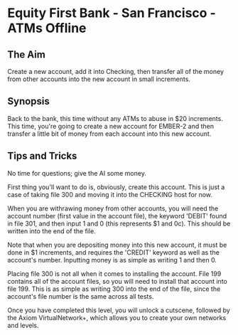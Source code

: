 # Equity First Bank - San Francisco - ATMs Offline

## The Aim
Create a new account, add it into Checking, then transfer all of the money from other accounts into the new account in small increments.

## Synopsis
Back to the bank, this time without any ATMs to abuse in $20 increments. This time, you're going to create a new account for EMBER-2 and then transfer a little bit of money from each account into this new account.

## Tips and Tricks
No time for questions; give the AI some money.

First thing you'll want to do is, obviously, create this account. This is just a case of taking file 300 and moving it into the CHECKING host for now.

When you are withrawing money from other accounts, you will need the account number (first value in the account file), the keyword 'DEBIT' found in file 301, and then input 1 and 0 (this represents $1 and 0c). This should be written into the end of the file.

Note that when you are depositing money into this new account, it must be done in $1 increments, and requires the 'CREDIT' keyword as well as the account's number. Inputting money is as simple as writing 1 and then 0.

Placing file 300 is not all when it comes to installing the account. File 199 contains all of the account files, so you will need to install that account into file 199. This is as simple as writing 300 into the end of the file, since the account's file number is the same across all tests.

Once you have completed this level, you will unlock a cutscene, followed by the Axiom VirtualNetwork+, which allows you to create your own networks and levels.